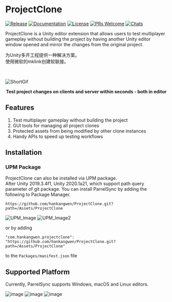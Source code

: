 # ProjectClone 
[![Release](https://img.shields.io/github/v/release/hankangwen/ProjectClone)](https://github.com/hankangwen/ProjectClone/releases) 
[![Documentation](https://img.shields.io/badge/documentation-brightgreen.svg)](https://github.com/hankangwen/ProjectClone/wiki) 
[![License](https://img.shields.io/badge/license-MIT-green)](https://github.com/hankangwen/ProjectClone/blob/main/LICENSE) 
[![PRs Welcome](https://img.shields.io/badge/PRs-welcome-blue.svg)](https://github.com/hankangwen/ProjectClone/pulls) 
[![Chats](https://img.shields.io/discord/710688100996743200)](https://discord.gg/TmQk2qG)  

ProjectClone is a Unity editor extension that allows users to test multiplayer gameplay without building the project by having another Unity editor window opened and mirror the changes from the original project.  

为Unity多开工程提供一种解决方案。  
使用微软的mklink创建软联接。

<br>

![ShortGif](https://raw.githubusercontent.com/VeriorPies/ParrelSync/master/Images/Showcase%201.gif)
<p align="center">
<b>Test project changes on clients and server within seconds - both in editor
</b>
<br>
</p>

## Features
1. Test multiplayer gameplay without building the project
2. GUI tools for managing all project clones
3. Protected assets from being modified by other clone instances
4. Handy APIs to speed up testing workflows
## Installation

### UPM Package
ProjectClone can also be installed via UPM package.  
After Unity 2019.3.4f1, Unity 2020.1a21, which support path query parameter of git package. You can install ParrelSync by adding the following to Package Manager.

```
https://github.com/hankangwen/ProjectClone.git?path=/Assets/ProjectClone
```  

  
![UPM_Image](https://github.com/VeriorPies/ParrelSync/raw/master/Images/UPM_1.png?raw=true) ![UPM_Image2](https://github.com/VeriorPies/ParrelSync/raw/master/Images/UPM_2.png?raw=true)
  
or by adding 

```
"com.hankangwen.projectclone": "https://github.com/hankangwen/ProjectClone.git?path=/Assets/ProjectClone"
``` 

to the `Packages/manifest.json` file 


## Supported Platform
Currently, ParrelSync supports Windows, macOS and Linux editors.  

![image](https://user-images.githubusercontent.com/46420877/203921117-c7929b10-7167-41ea-bd0c-f30d57d668f2.png)
![image](https://user-images.githubusercontent.com/46420877/203921118-b633792e-72fe-4b30-b640-9f14a2bdb84f.png)
![image](https://user-images.githubusercontent.com/46420877/203921165-f1289e5b-bb4a-4b27-9c71-a8fedd7a3946.png)

